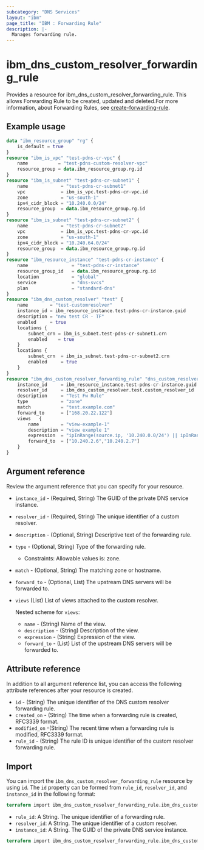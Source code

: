 ```yaml
---
subcategory: "DNS Services"
layout: "ibm"
page_title: "IBM : Forwarding Rule"
description: |-
  Manages forwarding rule.
---
```


# ibm_dns_custom_resolver_forwarding_rule

Provides a resource for ibm_dns_custom_resolver_forwarding_rule. This allows Forwarding Rule to be created, updated and deleted.For more information, about Forwarding Rules, see [create-forwarding-rule](https://cloud.ibm.com/apidocs/dns-svcs#create-forwarding-rule).

## Example usage

```terraform
data "ibm_resource_group" "rg" {
    is_default = true
}
resource "ibm_is_vpc" "test-pdns-cr-vpc" {
    name           = "test-pdns-custom-resolver-vpc"
    resource_group = data.ibm_resource_group.rg.id
}
resource "ibm_is_subnet" "test-pdns-cr-subnet1" {
    name            = "test-pdns-cr-subnet1"
    vpc             = ibm_is_vpc.test-pdns-cr-vpc.id
    zone            = "us-south-1"
    ipv4_cidr_block = "10.240.0.0/24"
    resource_group  = data.ibm_resource_group.rg.id
}
resource "ibm_is_subnet" "test-pdns-cr-subnet2" {
    name            = "test-pdns-cr-subnet2"
    vpc             = ibm_is_vpc.test-pdns-cr-vpc.id
    zone            = "us-south-1"
    ipv4_cidr_block = "10.240.64.0/24"
    resource_group  = data.ibm_resource_group.rg.id
}
resource "ibm_resource_instance" "test-pdns-cr-instance" {
    name                = "test-pdns-cr-instance"
    resource_group_id   = data.ibm_resource_group.rg.id
    location            = "global"
    service             = "dns-svcs"
    plan                = "standard-dns"
}
resource "ibm_dns_custom_resolver" "test" {
    name        = "test-customresolver"
    instance_id = ibm_resource_instance.test-pdns-cr-instance.guid
    description = "new test CR - TF"
    enabled     = true
    locations {
        subnet_crn = ibm_is_subnet.test-pdns-cr-subnet1.crn
        enabled    = true
    }
    locations {
        subnet_crn  = ibm_is_subnet.test-pdns-cr-subnet2.crn
        enabled     = true
    }
}
resource "ibm_dns_custom_resolver_forwarding_rule" "dns_custom_resolver_forwarding_rule" {
    instance_id     = ibm_resource_instance.test-pdns-cr-instance.guid
    resolver_id     = ibm_dns_custom_resolver.test.custom_resolver_id
    description     = "Test Fw Rule"
    type            = "zone"
    match           = "test.example.com"
    forward_to      = ["168.20.22.122"]
    views   {
        name        = "view-example-1"
        description = "view example 1"
        expression  = "ipInRange(source.ip, '10.240.0.0/24') || ipInRange(source.ip, '10.240.1.0/24')"
        forward_to  = ["10.240.2.6","10.240.2.7"]
    }
}
```

## Argument reference

Review the argument reference that you can specify for your resource.

* `instance_id` - (Required, String) The GUID of the private DNS service instance.
* `resolver_id` - (Required, String) The unique identifier of a custom resolver.
* `description` - (Optional, String) Descriptive text of the forwarding rule.
* `type` - (Optional, String) Type of the forwarding rule.
  * Constraints: Allowable values is: zone.
* `match` - (Optional, String) The matching zone or hostname.
* `forward_to` - (Optional, List) The upstream DNS servers will be forwarded to.
* `views` (List) List of views attached to the custom resolver.

  Nested scheme for `views`:
  * `name` - (String) Name of the view.
  * `description` - (String) Description of the view.
  * `expression` - (String) Expression of the view.
  * `forward_to` - (List) List of the upstream DNS servers will be forwarded to.

## Attribute reference

In addition to all argument reference list, you can access the following attribute references after your resource is created.

* `id` - (String) The unique identifier of the DNS custom resolver forwarding rule.
* `created_on` - (String) The time when a forwarding rule is created, RFC3339 format.
* `modified_on` -(String) The recent time when a forwarding rule is modified, RFC3339 format.
* `rule_id` - (String) The rule ID is unique identifier of the custom resolver forwarding rule.

## Import

You can import the `ibm_dns_custom_resolver_forwarding_rule` resource by using `id`.
The `id` property can be formed from `rule_id`, `resolver_id`, and `instance_id` in the following format:

```terraform
terraform import ibm_dns_custom_resolver_forwarding_rule.ibm_dns_custom_resolver_forwarding_rule <rule_id>:<resolver_id>:<instance_id>
```

* `rule_id`: A String. The unique identifier of a forwarding rule.
* `resolver_id`: A String. The unique identifier of a custom resolver.
* `instance_id`: A String. The GUID of the private DNS service instance.

```terraform
terraform import ibm_dns_custom_resolver_forwarding_rule.ibm_dns_custom_resolver_forwarding_rule <rule_id>:<resolver_id>:<instance_id>
```
